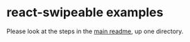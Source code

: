 react-swipeable examples
================

Please look at the steps in the [main readme](https://github.com/dogfessional/react-swipeable#development), up one directory.
